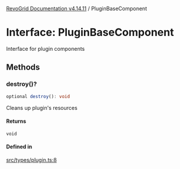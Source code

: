 [RevoGrid Documentation v4.14.11](README.md) / PluginBaseComponent

# Interface: PluginBaseComponent

Interface for plugin components

## Methods

### destroy()?

```ts
optional destroy(): void
```

Cleans up plugin's resources

#### Returns

`void`

#### Defined in

[src/types/plugin.ts:8](https://github.com/revolist/revogrid/blob/8390153a63782c6f2a806fb42e5983525eb9dc87/src/types/plugin.ts#L8)
